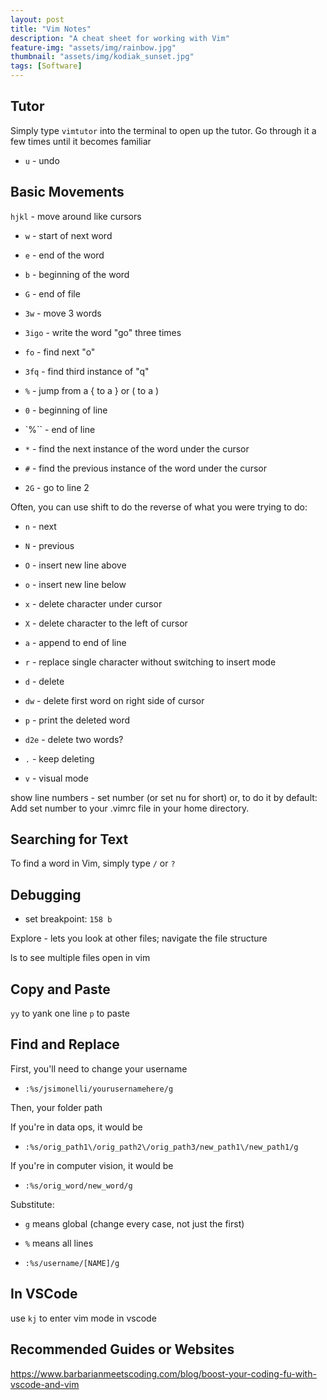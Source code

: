 ```yaml
---
layout: post
title: "Vim Notes"
description: "A cheat sheet for working with Vim"
feature-img: "assets/img/rainbow.jpg"
thumbnail: "assets/img/kodiak_sunset.jpg"
tags: [Software]
---
```


## Tutor

Simply type `vimtutor` into the terminal to open up the tutor. Go through it a few times until it becomes familiar

* `u` - undo

## Basic Movements
`hjkl` - move around like cursors
* `w` - start of next word
* `e` - end of the word
* `b` - beginning of the word
* `G` - end of file
* `3w` - move 3 words
* `3igo` - write the word "go" three times




* `fo` - find next "o"


* `3fq` - find third instance of "q"

* `%` - jump from a { to a } or ( to a )

* `0` - beginning of line
* `%`` - end of line
* `*` - find the next instance of the word under the cursor
* `#` - find the previous instance of the word under the cursor

* `2G` - go to line 2

Often, you can use shift to do the reverse of what you were trying to do:

* `n` - next
* `N` - previous

* `O` - insert new line above
* `o` - insert new line below


* `x` - delete character under cursor
* `X` - delete character to the left of cursor

* `a` - append to end of line

* `r` - replace single character without switching to insert mode

* `d` - delete
* `dw` - delete first word on right side of cursor
* `p` - print the deleted word

* `d2e` - delete two words?
* `.` - keep deleting

* `v` - visual mode

show line numbers - set number (or set nu for short)
or, to do it by default: Add set number to your .vimrc file in your home directory.


## Searching for Text

To find a word in Vim, simply type `/` or `?`

## Debugging
* set breakpoint: `158 b`

Explore - lets you look at other files; navigate the file structure



ls to see multiple files open in vim

## Copy and Paste
`yy` to yank one line
`p` to paste


## Find and Replace
First, you'll need to change your username
* `:%s/jsimonelli/yourusernamehere/g`

Then, your folder path

If you're in data ops, it would be
* `:%s/orig_path1\/orig_path2\/orig_path3/new_path1\/new_path1/g`

If you're in computer vision, it would be
* `:%s/orig_word/new_word/g`

Substitute:
* `g` means global (change every case, not just the first)
* `%` means all lines

* `:%s/username/[NAME]/g`


## In VSCode

use `kj` to enter vim mode in vscode

## Recommended Guides or Websites

https://www.barbarianmeetscoding.com/blog/boost-your-coding-fu-with-vscode-and-vim
